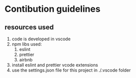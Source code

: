 # Contibution guidelines

## resources used

1. code is developed in vscode
2. npm libs used:
	1. eslint
	2. prettier
	3. airbnb
3. install eslint and prettier vcode extensions
4. use the settings.json file for this project in ./.vscode folder
